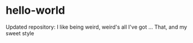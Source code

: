 # hello-world
Updated repository: 
I like being weird, weird's all I've got ... That, and my sweet style
